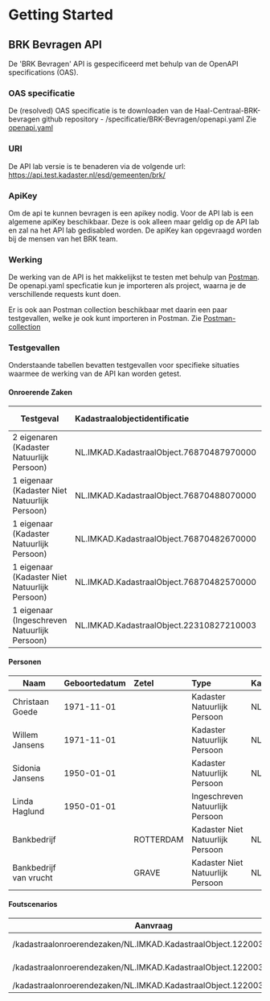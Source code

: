 # Getting Started

## BRK Bevragen API
De 'BRK Bevragen' API is gespecificeerd met behulp van de OpenAPI specifications (OAS).

### OAS specificatie
De (resolved) OAS specificatie is te downloaden van de Haal-Centraal-BRK-bevragen github repository - /specificatie/BRK-Bevragen/openapi.yaml
Zie [openapi.yaml](../specificatie/BRK-Bevragen/openapi.yaml)

### URI
De API lab versie is te benaderen via de volgende url: https://api.test.kadaster.nl/esd/gemeenten/brk/

### ApiKey
Om de api te kunnen bevragen is een apikey nodig. Voor de API lab is een algemene apiKey beschikbaar. 
Deze is ook alleen maar geldig op de API lab en zal na het API lab gedisabled worden.
De apiKey kan opgevraagd worden bij de mensen van het BRK team.

### Werking
De werking van de API is het makkelijkst te testen met behulp van [Postman](https://www.getpostman.com/).
De openapi.yaml specficatie kun je importeren als project, waarna je de verschillende requests kunt doen.

Er is ook aan Postman collection beschikbaar met daarin een paar testgevallen, welke je ook kunt importeren in Postman.
Zie [Postman-collection](BRK-Bevragen%20API.postman_collection.json)

### Testgevallen
Onderstaande tabellen bevatten testgevallen voor specifieke situaties waarmee de werking van de API kan worden getest.

#### Onroerende Zaken
Testgeval                                       |Kadastraalobjectidentificatie              |Kadastraleaanduiding   |Postcode & huisnummer  |                                                                    
----------------                                |:-------                                   |:-------               |:-------               |
2 eigenaren (Kadaster Natuurlijk Persoon)       |NL.IMKAD.KadastraalObject.76870487970000   |Beekbergen K 4879      |7361EW 29              |
1 eigenaar (Kadaster Niet Natuurlijk Persoon)   |NL.IMKAD.KadastraalObject.76870488070000   |Beekbergen K 4880      |7361EW 27              |
1 eigenaar (Kadaster Natuurlijk Persoon)        |NL.IMKAD.KadastraalObject.76870482670000   |Beekbergen K 4826      |7361EW 25              |
1 eigenaar (Kadaster Niet Natuurlijk Persoon)   |NL.IMKAD.KadastraalObject.76870482570000   |Beekbergen K 4825      |7361EW 21              |
1 eigenaar (Ingeschreven Natuurlijk Persoon)    |NL.IMKAD.KadastraalObject.22310827210003   |'s-Gravenhage N 8272 3 |                       |

#### Personen
Naam                    |Geboortedatum    |Zetel        |Type                                 |KadasterPersoonIdentificatie   | Burgerservicenummer |
----------------        |:-------         |:------      |:------                              |:------                        |:------              |
Christaan Goede         |1971-11-01       |             |Kadaster Natuurlijk Persoon          |NL.IMKAD.Persoon.71303564      |                     |
Willem Jansens          |1971-11-01       |             |Kadaster Natuurlijk Persoon          |NL.IMKAD.Persoon.70882239      |                     |
Sidonia Jansens         |1950-01-01       |             |Kadaster Natuurlijk Persoon          |NL.IMKAD.Persoon.50550743      |                     |
Linda Haglund           |1950-01-01       |             |Ingeschreven Natuurlijk Persoon      |                               |999991905            |
Bankbedrijf             |                 |ROTTERDAM    |Kadaster Niet Natuurlijk Persoon     |NL.IMKAD.Persoon.71291440      |                     |
Bankbedrijf van vrucht  |                 |GRAVE        |Kadaster Niet Natuurlijk Persoon     |NL.IMKAD.Persoon.71291493      |                     |

#### Foutscenarios
Aanvraag                                                                                       | Foutscenario               |
----------------                                                                               | :-------                   |
/kadastraalonroerendezaken/NL.IMKAD.KadastraalObject.122003017000                              | 500 Internal server error  |
/kadastraalonroerendezaken/NL.IMKAD.KadastraalObject.122003147000                              | 404 Not found              |
/kadastraalonroerendezaken/NL.IMKAD.KadastraalObject.122003157000                              | 410 Gone                   |
